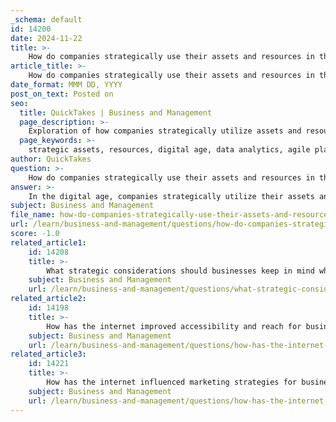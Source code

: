 ```yaml
---
_schema: default
id: 14200
date: 2024-11-22
title: >-
    How do companies strategically use their assets and resources in the digital age?
article_title: >-
    How do companies strategically use their assets and resources in the digital age?
date_format: MMM DD, YYYY
post_on_text: Posted on
seo:
  title: QuickTakes | Business and Management
  page_description: >-
    Exploration of how companies strategically utilize assets and resources in the digital age, including leveraging data, agile planning, and advanced technologies to enhance competitive advantage and operational efficiency.
  page_keywords: >-
    strategic assets, resources, digital age, data analytics, agile planning, digital transformation, digital leadership, product innovation, digital relationships, advanced technologies
author: QuickTakes
question: >-
    How do companies strategically use their assets and resources in the digital age?
answer: >-
    In the digital age, companies strategically utilize their assets and resources in several innovative ways to enhance their competitive advantage and operational efficiency. Here are some key strategies:\n\n1. **Leveraging Data as a Strategic Asset**: Data has emerged as a critical resource for businesses. Companies are increasingly employing data analytics to derive insights into market trends and customer behavior. This enables informed decision-making and helps organizations adapt to changing market conditions. For instance, businesses can analyze customer data to tailor their offerings, improving customer satisfaction and loyalty.\n\n2. **Agile Strategic Planning**: The rapid pace of change in the digital landscape necessitates agile strategic planning. Companies are transitioning from traditional, rigid planning processes to more flexible approaches that allow for quick adjustments in response to new information or market shifts. This agility is crucial for maintaining relevance in a complex and dynamic environment.\n\n3. **Digital Transformation and Resource Allocation**: Digital transformation has significantly improved resource allocation efficiency. By integrating digital technologies, companies can streamline operations, reduce costs, and enhance productivity. For example, organizations can utilize cloud computing to optimize resource use and improve collaboration across teams.\n\n4. **Creating New Roles for Digital Leadership**: To navigate the complexities of digital transformation, many companies are appointing chief digital officers or similar roles. These leaders focus on driving the digital agenda and ensuring that digital initiatives align with overall business strategies. This approach helps bridge the gap between traditional business practices and digital innovation.\n\n5. **Integrating Internet Initiatives**: Companies are increasingly integrating their internet initiatives into their overall strategy and operations. This integration ensures that digital efforts complement existing competitive approaches rather than cannibalizing them. For example, businesses can use digital marketing to enhance their reach while maintaining their traditional sales channels.\n\n6. **Innovation in Products and Services**: The digital age fosters innovation, allowing companies to develop new products and services that meet evolving customer needs. Enhanced customer experiences, scalability of services, and cost reductions are direct benefits of leveraging digital technologies.\n\n7. **Building Digital Relationships**: Companies are nurturing relationships with digital opinion leaders and influencers, often referred to as "alpha fans." These individuals help create buzz around products and services through social media and other online platforms, amplifying brand visibility and engagement.\n\n8. **Utilizing Advanced Technologies**: Businesses are adopting advanced technologies such as artificial intelligence (AI), big data analytics, and the Internet of Things (IoT) to gain a competitive edge. These technologies enable companies to automate processes, enhance decision-making, and improve customer interactions.\n\nIn summary, companies in the digital age are strategically using their assets and resources by leveraging data, embracing agile planning, appointing digital leaders, integrating internet initiatives, fostering innovation, building digital relationships, and utilizing advanced technologies. This multifaceted approach not only enhances operational efficiency but also positions companies for sustained growth and competitiveness in an increasingly digital marketplace.
subject: Business and Management
file_name: how-do-companies-strategically-use-their-assets-and-resources-in-the-digital-age.md
url: /learn/business-and-management/questions/how-do-companies-strategically-use-their-assets-and-resources-in-the-digital-age
score: -1.0
related_article1:
    id: 14208
    title: >-
        What strategic considerations should businesses keep in mind when using the internet?
    subject: Business and Management
    url: /learn/business-and-management/questions/what-strategic-considerations-should-businesses-keep-in-mind-when-using-the-internet
related_article2:
    id: 14198
    title: >-
        How has the internet improved accessibility and reach for businesses globally?
    subject: Business and Management
    url: /learn/business-and-management/questions/how-has-the-internet-improved-accessibility-and-reach-for-businesses-globally
related_article3:
    id: 14221
    title: >-
        How has the internet influenced marketing strategies for businesses?
    subject: Business and Management
    url: /learn/business-and-management/questions/how-has-the-internet-influenced-marketing-strategies-for-businesses
---
```


&nbsp;